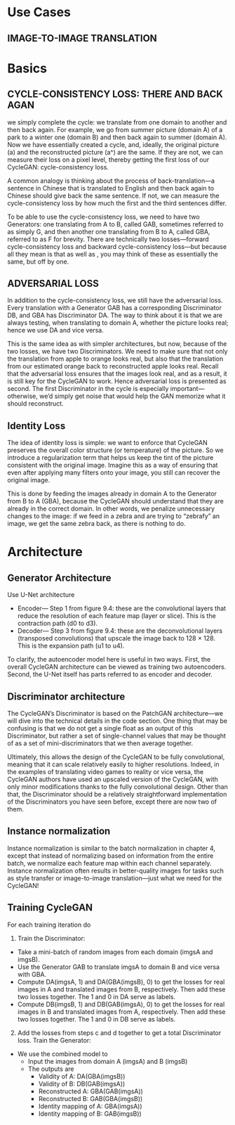 
# Use Cases
## IMAGE-TO-IMAGE TRANSLATION

# Basics
## CYCLE-CONSISTENCY LOSS: THERE AND BACK AGAN
we simply complete the cycle: we translate from one domain to another and then back again. For example, we go from summer picture (domain A) of a park to a winter one (domain B) and then back again to summer (domain A). Now we have essentially created a cycle, and, ideally, the original picture (a) and the reconstructed picture (a^) are the same. If they are not, we can measure their loss on a pixel level, thereby getting the first loss of our CycleGAN: cycle-consistency loss.

A common analogy is thinking about the process of back-translation—a sentence in Chinese that is translated to English and then back again to Chinese should give back the same sentence. If not, we can measure the cycle-consistency loss by how much the first and the third sentences differ.

To be able to use the cycle-consistency loss, we need to have two Generators: one translating from A to B, called GAB, sometimes referred to as simply G, and then another one translating from B to A, called GBA, referred to as F for brevity. There are technically two losses—forward cycle-consistency loss and backward cycle-consistency loss—but because all they mean is that  as well as , you may think of these as essentially the same, but off by one.

## ADVERSARIAL LOSS
In addition to the cycle-consistency loss, we still have the adversarial loss. Every translation with a Generator GAB has a corresponding Discriminator DB, and GBA has Discriminator DA. The way to think about it is that we are always testing, when translating to domain A, whether the picture looks real; hence we use DA and vice versa.

This is the same idea as with simpler architectures, but now, because of the two losses, we have two Discriminators. We need to make sure that not only the translation from apple to orange looks real, but also that the translation from our estimated orange back to reconstructed apple looks real. Recall that the adversarial loss ensures that the images look real, and as a result, it is still key for the CycleGAN to work. Hence adversarial loss is presented as second. The first Discriminator in the cycle is especially important—otherwise, we’d simply get noise that would help the GAN memorize what it should reconstruct.

## Identity Loss
The idea of identity loss is simple: we want to enforce that CycleGAN preserves the overall color structure (or temperature) of the picture. So we introduce a regularization term that helps us keep the tint of the picture consistent with the original image. Imagine this as a way of ensuring that even after applying many filters onto your image, you still can recover the original image.

This is done by feeding the images already in domain A to the Generator from B to A (GBA), because the CycleGAN should understand that they are already in the correct domain. In other words, we penalize unnecessary changes to the image: if we feed in a zebra and are trying to “zebrafy” an image, we get the same zebra back, as there is nothing to do.

# Architecture
## Generator Architecture
Use U-Net architecture
- Encoder— Step 1 from figure 9.4: these are the convolutional layers that reduce the resolution of each feature map (layer or slice). This is the contraction path (d0 to d3).
- Decoder— Step 3 from figure 9.4: these are the deconvolutional layers (transposed convolutions) that upscale the image back to 128 × 128. This is the expansion path (u1 to u4).

To clarify, the autoencoder model here is useful in two ways. First, the overall CycleGAN architecture can be viewed as training two autoencoders. Second, the U-Net itself has parts referred to as encoder and decoder.

## Discriminator architecture

The CycleGAN’s Discriminator is based on the PatchGAN architecture—we will dive into the technical details in the code section. One thing that may be confusing is that we do not get a single float as an output of this Discriminator, but rather a set of single-channel values that may be thought of as a set of mini-discriminators that we then average together.

Ultimately, this allows the design of the CycleGAN to be fully convolutional, meaning that it can scale relatively easily to higher resolutions. Indeed, in the examples of translating video games to reality or vice versa, the CycleGAN authors have used an upscaled version of the CycleGAN, with only minor modifications thanks to the fully convolutional design. Other than that, the Discriminator should be a relatively straightforward implementation of the Discriminators you have seen before, except there are now two of them.

## Instance normalization
Instance normalization is similar to the batch normalization in chapter 4, except that instead of normalizing based on information from the entire batch, we normalize each feature map within each channel separately. Instance normalization often results in better-quality images for tasks such as style transfer or image-to-image translation—just what we need for the CycleGAN!

## Training CycleGAN

For each training iteration do
1. Train the Discriminator:
- Take a mini-batch of random images from each domain (imgsA and imgsB).
- Use the Generator GAB to translate imgsA to domain B and vice versa with GBA.
- Compute DA(imgsA, 1) and DA(GBA(imgsB), 0) to get the losses for real images in A and translated images from B, respectively. Then add these two losses together. The 1 and 0 in DA serve as labels.
- Compute DB(imgsB, 1) and DB(GAB(imgsA), 0) to get the losses for real images in B and translated images from A, respectively. Then add these two losses together. The 1 and 0 in DB serve as labels.
2. Add the losses from steps c and d together to get a total Discriminator loss. Train the Generator:
- We use the combined model to
  - Input the images from domain A (imgsA) and B (imgsB)
  - The outputs are
    - Validity of A: DA(GBA(imgsB))
    - Validity of B: DB(GAB(imgsA))
    - Reconstructed A: GBA(GAB(imgsA))
    - Reconstructed B: GAB(GBA(imgsB))
    - Identity mapping of A: GBA(imgsA))
    - Identity mapping of B: GAB(imgsB))
